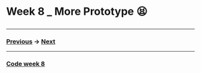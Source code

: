# Week 8 _ More Prototype :tired_face:


## 


## 

-------------------------------------------------
### [Previous]() -> [Next]() 
-------------------------------------------------
### [Code week 8]() 

